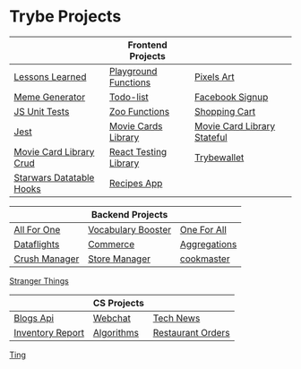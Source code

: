 # Trybe Projects

| | Frontend Projects | |
--- | --- | --- |
[Lessons Learned](https://github.com/tryber/sd-06-project-lessons-learned/pull/76) | [Playground Functions](https://github.com/tryber/sd-06-project-playground-functions/pull/5) | [Pixels Art](https://github.com/tryber/sd-06-project-pixels-art/pull/2)
[Meme Generator](https://github.com/tryber/sd-06-project-meme-generator/pull/28) | [Todo-list](https://github.com/tryber/sd-06-project-todo-list/pull/91) | [Facebook Signup](https://github.com/tryber/sd-06-project-facebook-signup/pull/91)
[JS Unit Tests](https://github.com/tryber/sd-06-project-js-unit-tests/pull/3) | [Zoo Functions](https://github.com/tryber/sd-06-project-zoo-functions/pull/5) | [Shopping Cart](https://github.com/tryber/sd-06-project-shopping-cart/pull/5)
[Jest](https://github.com/tryber/sd-06-project-jest/pull/5) | [Movie Cards Library](https://github.com/tryber/sd-06-project-movie-cards-library/pull/8) | [Movie Card Library Stateful](https://github.com/tryber/sd-06-project-movie-card-library-stateful/pull/3)
[Movie Card Library Crud](https://github.com/tryber/sd-06-project-movie-card-library-crud/pull/6) | [React Testing Library](https://github.com/tryber/sd-06-project-react-testing-library/pull/3) | [Trybewallet](https://github.com/tryber/sd-06-project-trybewallet/pull/87)
[Starwars Datatable Hooks](https://github.com/tryber/sd-06-project-starwars-datatable-hooks/pull/23) | [Recipes App](https://github.com/tryber/sd-06-project-recipes-app/pull/19)

| | Backend Projects | |
--- | --- | --- |
[All For One](https://github.com/tryber/sd-06-mysql-all-for-one/pull/48) | [Vocabulary Booster](https://github.com/tryber/sd-06-mysql-vocabulary-booster/pull/59) | [One For All](https://github.com/tryber/sd-06-mysql-one-for-all/pull/51)
[Dataflights](https://github.com/tryber/sd-06-mongodb-dataflights/pull/17) | [Commerce](https://github.com/tryber/sd-06-mongodb-commerce/pull/60) | [Aggregations](https://github.com/tryber/sd-06-mongodb-aggregations/pull/89)
[Crush Manager](https://github.com/tryber/sd-06-crush-manager/pull/63) | [Store Manager](https://github.com/tryber/sd-06-store-manager/pull/51) | [cookmaster](https://github.com/tryber/sd-06-cookmaster/pull/36)
[Stranger Things](https://github.com/tryber/sd-06-stranger-things-frontend/pull/53)

| | CS Projects | |
--- | --- | --- |
[Blogs Api](https://github.com/tryber/sd-06-project-blogs-api/pull/64) | [Webchat](https://github.com/tryber/sd-06-project-webchat/pull/61) | [Tech News](https://github.com/tryber/sd-06-tech-news/pull/13)
[Inventory Report](https://github.com/tryber/sd-06-inventory-report/pull/47) | [Algorithms](https://github.com/tryber/sd-06-project-algorithms/pull/19) | [Restaurant Orders](https://github.com/tryber/sd-06-restaurant-orders/pull/31)
[Ting](https://github.com/tryber/sd-06-project-ting/pull/54)

































